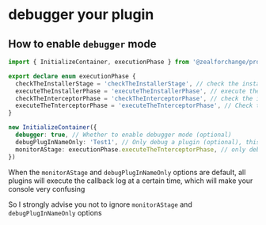 # debugger your plugin

## How to enable `debugger` mode

```typescript
import { InitializeContainer, executionPhase } from '@zealforchange/proveaxios'

export declare enum executionPhase {
  checkTheInstallerStage = 'checkTheInstallerStage', // check the installer stage
  executeTheInstallerPhase = 'executeTheInstallerPhase', // execute the installer phase
  checkTheInterceptorPhase = 'checkTheInterceptorPhase', // check the interceptor phase
  executeTheTnterceptorPhase = 'executeTheTnterceptorPhase', // Check the interceptor phase
}

new InitializeContainer({
  debugger: true, // Whether to enable debugger mode (optional)
  debugPlugInNameOnly: 'Test1', // Only debug a plugin (optional), this parameter is determined according to the configuration of the plugin (displayName)
  monitorAStage: executionPhase.executeTheTnterceptorPhase, // only debug interceptor execution phase (optional),
})
```

When the `monitorAStage` and `debugPlugInNameOnly` options are default, all plugins will execute the callback log at a certain time, which will make your console very confusing

So I strongly advise you not to ignore `monitorAStage` and `debugPlugInNameOnly` options

